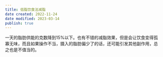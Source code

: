 ```yaml
---
title: 低脂饮食法减脂
date created: 2022-11-24
date modified: 2023-03-14
publish: true
---
```


一天的脂肪供能的克数降到15%以下。也有不错的减脂效果，但是会让饮食变得孤寡无味，而且如果操作不当，摄入的脂肪偏少了的话，还可能引发其他副作用，总之也是不值当的。